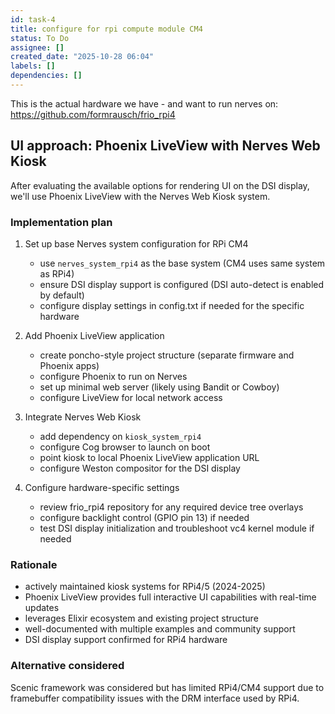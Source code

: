 ```yaml
---
id: task-4
title: configure for rpi compute module CM4
status: To Do
assignee: []
created_date: "2025-10-28 06:04"
labels: []
dependencies: []
---
```


This is the actual hardware we have - and want to run nerves on:
https://github.com/formrausch/frio_rpi4

## UI approach: Phoenix LiveView with Nerves Web Kiosk

After evaluating the available options for rendering UI on the DSI display,
we'll use Phoenix LiveView with the Nerves Web Kiosk system.

### Implementation plan

1. Set up base Nerves system configuration for RPi CM4

   - use `nerves_system_rpi4` as the base system (CM4 uses same system as RPi4)
   - ensure DSI display support is configured (DSI auto-detect is enabled by
     default)
   - configure display settings in config.txt if needed for the specific
     hardware

2. Add Phoenix LiveView application

   - create poncho-style project structure (separate firmware and Phoenix apps)
   - configure Phoenix to run on Nerves
   - set up minimal web server (likely using Bandit or Cowboy)
   - configure LiveView for local network access

3. Integrate Nerves Web Kiosk

   - add dependency on `kiosk_system_rpi4`
   - configure Cog browser to launch on boot
   - point kiosk to local Phoenix LiveView application URL
   - configure Weston compositor for the DSI display

4. Configure hardware-specific settings
   - review frio_rpi4 repository for any required device tree overlays
   - configure backlight control (GPIO pin 13) if needed
   - test DSI display initialization and troubleshoot vc4 kernel module if
     needed

### Rationale

- actively maintained kiosk systems for RPi4/5 (2024-2025)
- Phoenix LiveView provides full interactive UI capabilities with real-time
  updates
- leverages Elixir ecosystem and existing project structure
- well-documented with multiple examples and community support
- DSI display support confirmed for RPi4 hardware

### Alternative considered

Scenic framework was considered but has limited RPi4/CM4 support due to
framebuffer compatibility issues with the DRM interface used by RPi4.
